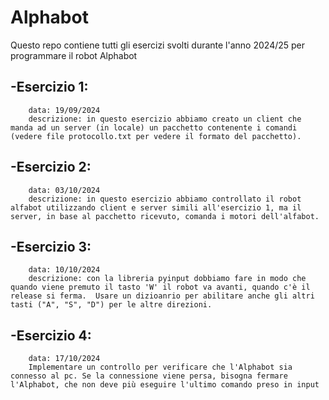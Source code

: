 # Alphabot
Questo repo contiene tutti gli esercizi svolti durante l'anno 2024/25 per programmare il robot Alphabot

## -Esercizio 1:
        data: 19/09/2024
        descrizione: in questo esercizio abbiamo creato un client che manda ad un server (in locale) un pacchetto contenente i comandi (vedere file protocollo.txt per vedere il formato del pacchetto).
## -Esercizio 2:
        data: 03/10/2024
        descrizione: in questo esercizio abbiamo controllato il robot alfabot utilizzando client e server simili all'esercizio 1, ma il server, in base al pacchetto ricevuto, comanda i motori dell'alfabot.
## -Esercizio 3:
        data: 10/10/2024
        descrizione: con la libreria pyinput dobbiamo fare in modo che quando viene premuto il tasto 'W' il robot va avanti, quando c'è il release si ferma.  Usare un dizioanrio per abilitare anche gli altri tasti ("A", "S", "D") per le altre direzioni.
## -Esercizio 4:
        data: 17/10/2024
        Implementare un controllo per verificare che l'Alphabot sia connesso al pc. Se la connessione viene persa, bisogna fermare l'Alphabot, che non deve più eseguire l'ultimo comando preso in input

